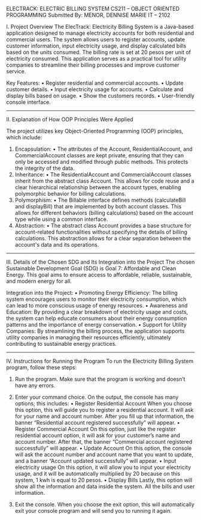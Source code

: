 ELECTRACK: ELECTRIC BILLING SYSTEM
CS211 – OBJECT ORIENTED PROGRAMMING
Submitted By: MENOR, DENNISE MARIE 
IT – 2102 




I. Project Overview
The ElecTrack: Electricity Billing System is a Java-based application designed to manage electricity accounts for both residential and commercial users. The system allows users to register accounts, update customer information, input electricity usage, and display calculated bills based on the units consumed. The billing rate is set at 20 pesos per unit of electricity consumed. This application serves as a practical tool for utility companies to streamline their billing processes and improve customer service.

Key Features:
•	Register residential and commercial accounts.
•	Update customer details.
•	Input electricity usage for accounts.
•	Calculate and display bills based on usage.
•	Show the customers records.
•	User-friendly console interface.
________________________________________
II. Explanation of How OOP Principles Were Applied

The project utilizes key Object-Oriented Programming (OOP) principles, which include:
1.	Encapsulation:
•	The attributes of the Account, ResidentialAccount, and CommercialAccount classes are kept private, ensuring that they can only be accessed and modified through public methods. This protects the integrity of the data.
2.	Inheritance:
•	The ResidentialAccount and CommercialAccount classes inherit from the abstract class Account. This allows for code reuse and a clear hierarchical relationship between the account types, enabling polymorphic behavior for billing calculations.
3.	Polymorphism:
•	The Billable interface defines methods (calculateBill and displayBill) that are implemented by both account classes. This allows for different behaviors (billing calculations) based on the account type while using a common interface.
4.	Abstraction:
•	The abstract class Account provides a base structure for account-related functionalities without specifying the details of billing calculations. This abstraction allows for a clear separation between the account's data and its operations.
________________________________________
III. Details of the Chosen SDG and Its Integration into the Project
The chosen Sustainable Development Goal (SDG) is Goal 7: Affordable and Clean Energy. This goal aims to ensure access to affordable, reliable, sustainable, and modern energy for all.


Integration into the Project:
•	Promoting Energy Efficiency: The billing system encourages users to monitor their electricity consumption, which can lead to more conscious 
usage of energy resources.
•	Awareness and Education: By providing a clear breakdown of electricity usage and costs, the system can help educate consumers about their energy consumption patterns and the importance of energy conservation.
•	Support for Utility Companies: By streamlining the billing process, the application supports utility companies in managing their resources efficiently, ultimately contributing to sustainable energy practices.
________________________________________
IV. Instructions for Running the Program
To run the Electricity Billing System program, follow these steps:

1.	Run the program.
Make sure that the program is working and doesn’t have any errors.

2.	Enter your command choice.
On the output, the console has many options; this includes:
•	Register Residential Account
When you choose this option, this will guide you to register a residential account. It will ask for your name and account number. After you fill up that information, the banner “Residential account registered successfully” will appear.
•	Register Commercial Account
On this option, just like the register residential account option, it will ask for your customer’s name and account number. After that, the banner “Commercial account registered successfully” will appear.
•	Update Account
On this option, the console will ask the account number and account name that you want to update, and a banner “Account updated successfully” will appear.
•	Input electricity usage
On this option, it will allow you to input your electricity usage, and it will be automatically multiplied by 20 because on this system, 1 kwh is equal to 20 pesos.
•	Display Bills
Lastly, this option will show all the information and data inside the system. All the bills and user information.
 
3.	Exit the console.
When you choose the exit option, this will automatically exit your console program and will send you to running it again.
